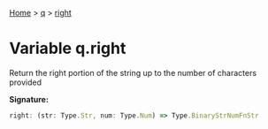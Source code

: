 [Home](../../../index.md) &gt; [q](../../q.md) &gt; [right](./right.md)

# Variable q.right

Return the right portion of the string up to the number of characters provided

<b>Signature:</b>

```typescript
right: (str: Type.Str, num: Type.Num) => Type.BinaryStrNumFnStr
```

